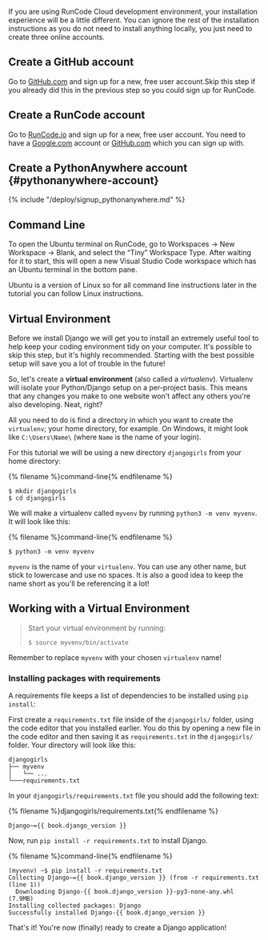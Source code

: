 If you are using RunCode Cloud development environment, your installation experience will be a little different. You can ignore the rest of the installation instructions as you do not need to install anything locally, you just need to create three online accounts. 

## Create a GitHub account
Go to [GitHub.com](https://github.com/) and sign up for a new, free user account.Skip this step if you already did 
this in the previous step so you could sign up for RunCode.

## Create a RunCode account
Go to [RunCode.io](https://runcode.io/) and sign up for a new, free user account. You need to have a 
[Google.com](https://www.google.com/intl/en-GB/gmail/about/) account or [GitHub.com](https://github.com/) 
which you can sign up with.

## Create a PythonAnywhere account {#pythonanywhere-account}
{% include "/deploy/signup_pythonanywhere.md" %}

## Command Line
To open the Ubuntu terminal on RunCode, go to Workspaces → New Workspace → Blank, and select the “Tiny” Workspace Type. After waiting for it to start, this will open a new Visual Studio Code workspace which has an Ubuntu terminal in the bottom pane.

Ubuntu is a version of Linux so for all command line instructions later in the tutorial you can follow Linux instructions.

## Virtual Environment
Before we install Django we will get you to install an extremely useful tool to help keep your coding environment tidy on your computer. It's possible to skip this step, but it's highly recommended. Starting with the best possible setup will save you a lot of trouble in the future!

So, let's create a **virtual environment** (also called a *virtualenv*). Virtualenv will isolate your Python/Django setup on a per-project basis. This means that any changes you make to one website won't affect any others you're also developing. Neat, right?

All you need to do is find a directory in which you want to create the `virtualenv`; your home directory, for example. On Windows, it might look like `C:\Users\Name\` (where `Name` is the name of your login).

For this tutorial we will be using a new directory `djangogirls` from your home directory:

{% filename %}command-line{% endfilename %}
```
$ mkdir djangogirls
$ cd djangogirls
```

We will make a virtualenv called `myvenv` by running `python3 -m venv myvenv`.
It will look like this:

{% filename %}command-line{% endfilename %}
```
$ python3 -m venv myvenv
```

`myvenv` is the name of your `virtualenv`. You can use any other name, but stick to lowercase and use no spaces. It is also a good idea to keep the name short as you'll be referencing it a lot!

## Working with a Virtual Environment
>Start your virtual environment by running:
>```
>$ source myvenv/bin/activate
>```

Remember to replace `myvenv` with your chosen `virtualenv` name!

### Installing packages with requirements

A requirements file keeps a list of dependencies to be installed using
`pip install`:

First create a `requirements.txt` file inside of the `djangogirls/` folder, using the code editor that you installed earlier. You do this by opening a new file in the code editor and then saving it as `requirements.txt` in the `djangogirls/` folder. Your directory will look like this:

```
djangogirls
├── myvenv
│   └── ...
└───requirements.txt
```

In your `djangogirls/requirements.txt` file you should add the following text:

{% filename %}djangogirls/requirements.txt{% endfilename %}
```
Django~={{ book.django_version }}
```

Now, run `pip install -r requirements.txt` to install Django.

{% filename %}command-line{% endfilename %}
```
(myvenv) ~$ pip install -r requirements.txt
Collecting Django~={{ book.django_version }} (from -r requirements.txt (line 1))
  Downloading Django-{{ book.django_version }}-py3-none-any.whl (7.9MB)
Installing collected packages: Django
Successfully installed Django-{{ book.django_version }}
```

That's it! You're now (finally) ready to create a Django application!